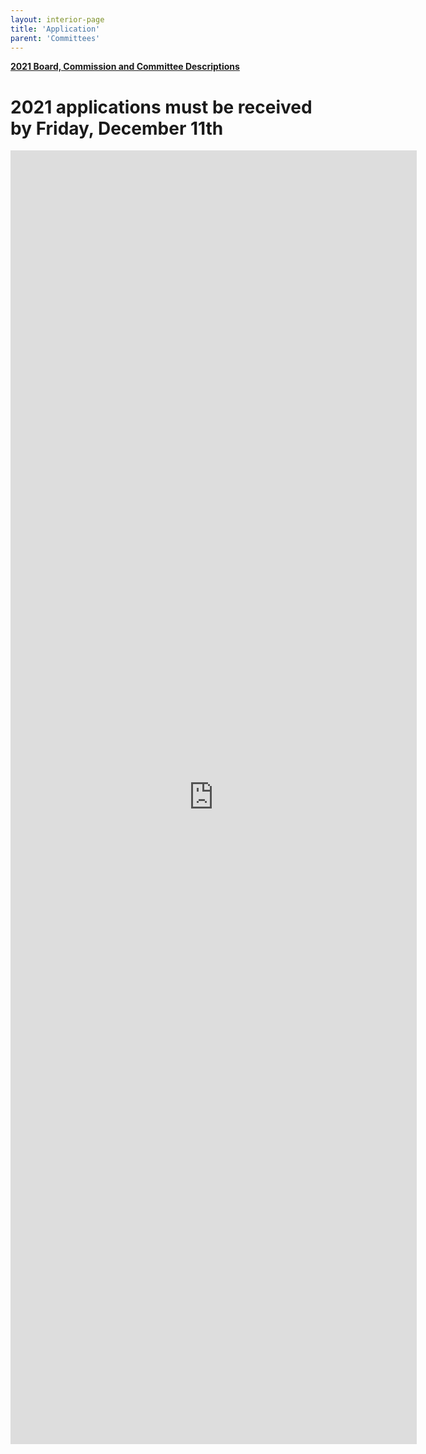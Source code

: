 ```yaml
---
layout: interior-page
title: 'Application'
parent: 'Committees'
---
```


[**2021 Board, Commission and Committee Descriptions**](https://storage.googleapis.com/static.rutherford-nj.com/committees/2021%20Committee%20Descriptions%20(1).pdf)

# 2021 applications must be received by Friday, December 11th

<iframe src="https://docs.google.com/forms/d/e/1FAIpQLScBPDUgaMXiHBhTBnsvMwDM82Z9mqgKGlhqvcTbkKf0pm1fLA/viewform?embedded=true" width="650" height="2070" frameborder="0" marginheight="0" marginwidth="0">Loading…</iframe>
